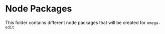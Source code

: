 # Node Packages

This folder contains different node packages that will be created for `omega-edit`
